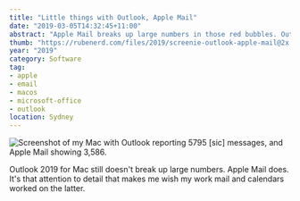 ```yaml
---
title: "Little things with Outlook, Apple Mail"
date: "2019-03-05T14:32:45+11:00"
abstract: "Apple Mail breaks up large numbers in those red bubbles. Outlook does not."
thumb: "https://rubenerd.com/files/2019/screenie-outlook-apple-mail@2x.png"
year: "2019"
category: Software
tag:
- apple
- email
- macos
- microsoft-office
- outlook
location: Sydney
---
```

<p><img src="https://rubenerd.com/files/2019/screenie-outlook-apple-mail@2x.png" alt="Screenshot of my Mac with Outlook reporting 5795 [sic] messages, and Apple Mail showing 3,586." /></p>

Outlook 2019 for Mac still doesn't break up large numbers. Apple Mail does. It's that attention to detail that makes me wish my work mail and calendars worked on the latter.

